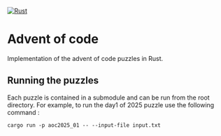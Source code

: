 [![Rust](https://github.com/tylp/advent-of-code-2024/actions/workflows/rust.yml/badge.svg)](https://github.com/tylp/advent-of-code-2024/actions/workflows/rust.yml)

# Advent of code

Implementation of the advent of code puzzles in Rust.

## Running the puzzles

Each puzzle is contained in a submodule and can be run from the root directory.
For example, to run the day1 of 2025 puzzle use the following command :

`cargo run -p aoc2025_01 -- --input-file input.txt`
